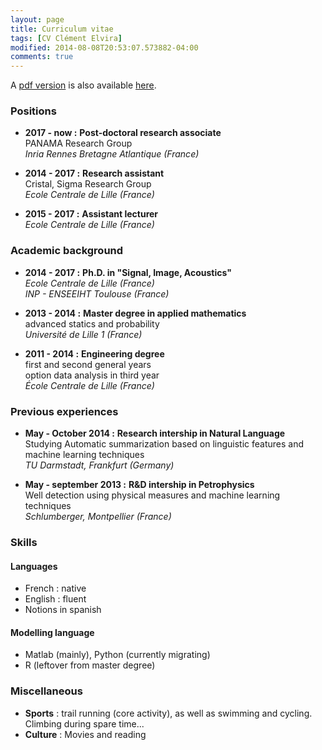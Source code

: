 ```yaml
---
layout: page
title: Curriculum vitae 
tags: [CV Clément Elvira]
modified: 2014-08-08T20:53:07.573882-04:00
comments: true
---
```


A [pdf version](../pdf/cv.pdf) is also available [here](../pdf/cv.pdf).

### Positions

- **2017 - now :** **Post-doctoral research associate** <br/>
PANAMA Research Group <br/>
*Inria Rennes Bretagne Atlantique (France)* <br/>

- **2014 - 2017 :** **Research assistant** <br/>
Cristal, Sigma Research Group <br/>
*Ecole Centrale de Lille (France)* <br/>

- **2015 - 2017 :** **Assistant lecturer** <br/>
*Ecole Centrale de Lille (France)* <br/>

### Academic background

- **2014 - 2017 :** **Ph.D. in "Signal, Image, Acoustics"** <br/>
*Ecole Centrale de Lille (France)* <br/>
*INP - ENSEEIHT Toulouse (France)*

- **2013 - 2014 :** **Master degree in applied mathematics** <br/>
advanced statics and probability <br/>
*Université de Lille 1 (France)*

- **2011 - 2014 :** **Engineering degree** <br/>
first and second general years <br/>
option data analysis in third year <br/>
*École Centrale de Lille (France)*

### Previous experiences

- **May - October 2014 :** **Research intership in Natural Language** <br/>
Studying Automatic summarization based on linguistic features and machine learning techniques <br/>
*TU Darmstadt, Frankfurt (Germany)*

- **May - september 2013 :** **R&D intership in Petrophysics** <br/>
Well detection using physical measures and machine learning techniques <br/>
*Schlumberger, Montpellier (France)*

### Skills

#### Languages
- French : native
- English : fluent
- Notions in spanish

#### Modelling language
- Matlab (mainly), Python (currently migrating)
- R (leftover from master degree)

### Miscellaneous
- **Sports** : trail running (core activity), as well as swimming and cycling. Climbing during spare time...
- **Culture** : Movies and reading
